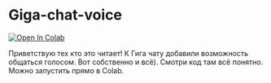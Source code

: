 # Giga-chat-voice

[![Open In Colab](https://colab.research.google.com/assets/colab-badge.svg)](https://colab.research.google.com/github/i-saw/Giga-chat-voice/blob/main/Помощница_Гига_с_голосовым_общением.ipynb)

Приветствую тех кто это читает! К Гига чату добавили возможность общаться голосом. Вот собственно и всё). Смотри код там всё понятно. Можно запустить прямо в Colab. 
